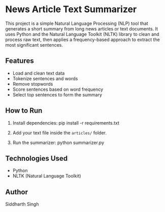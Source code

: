 # News Article Text Summarizer

This project is a simple Natural Language Processing (NLP) tool that generates a short summary from long news articles or text documents. It uses Python and the Natural Language Toolkit (NLTK) library to clean and process raw text, then applies a frequency-based approach to extract the most significant sentences.

## Features

- Load and clean text data
- Tokenize sentences and words
- Remove stopwords
- Score sentences based on word frequency
- Select top sentences to form the summary

## How to Run

1. Install dependencies:
   pip install -r requirements.txt

2. Add your text file inside the `articles/` folder.

3. Run the summarizer:
   python summarizer.py

## Technologies Used

- Python
- NLTK (Natural Language Toolkit)

## Author

Siddharth Singh

